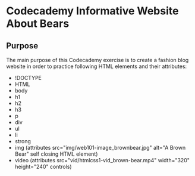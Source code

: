 # Codecademy Informative Website About Bears

## Purpose

The main purpose of this Codecademy exercise is to create a fashion blog website in order to practice following HTML elements and their attributes:

- !DOCTYPE
- HTML
- body
- h1
- h2
- h3
- p
- div
- ul
- li
- strong
- img (attributes src="img/web101-image_brownbear.jpg" alt="A Brown Bear" self closing HTML element)
- video (attributes src="vid/htmlcss1-vid_brown-bear.mp4" width="320" height="240" controls)
